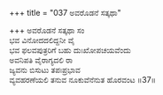 +++
title = "037 ಅವರೊಡನೆ ಸತ್ಕಥಾ"

+++
ಅವರೊಡನೆ ಸತ್ಕಥಾ ಸಂ  
ಭವ ವಿನೋದದಲಿದ್ದನೀ ವೈ  
ಭವ ಫಲವಪುತ್ರರಿಗೆ ಬಹು ದುಃಖೋಪಚಯವೆಂದು   
ಅವನಿಪತಿ ವೈರಾಗ್ಯದಲಿ ರಾ  
ಜ್ಯವನು ಬಿಸುಟು ತಪಃಪ್ರಭಾವ  
ವ್ಯವಹರಣೆಯಲಿ ತನುವ ನೂಕುವೆನೆನುತ ಹೊರವಂಟ    ॥37॥